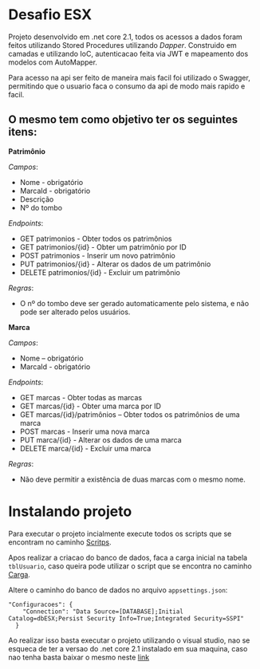 # Desafio ESX

Projeto desenvolvido em .net core 2.1, todos os acessos a dados foram feitos utilizando Stored Procedures utilizando *Dapper*.
Construido em camadas e utilizando IoC, autenticacao feita via JWT e mapeamento dos modelos com AutoMapper.

Para acesso na api ser feito de maneira mais facil foi utilizado o Swagger, permitindo que o usuario faca o consumo da api de modo mais rapido e facil.

## O mesmo tem como objetivo ter os seguintes itens:
 
**Patrimônio**

*Campos*:
- Nome - obrigatório
- MarcaId - obrigatório
- Descrição
- Nº do tombo

*Endpoints*:

- GET patrimonios - Obter todos os patrimônios
- GET patrimonios/{id} - Obter um patrimônio por ID
- POST patrimonios - Inserir um novo patrimônio
- PUT patrimonios/{id} - Alterar os dados de um patrimônio
- DELETE patrimonios/{id} - Excluir um patrimônio

*Regras*:

- O nº do tombo deve ser gerado automaticamente pelo sistema, e não pode ser alterado pelos usuários. 

**Marca**

*Campos*:

- Nome – obrigatório
- MarcaId - obrigatório

*Endpoints*:

- GET marcas - Obter todas as marcas
- GET marcas/{id} - Obter uma marca por ID
- GET marcas/{id}/patrimônios – Obter todos os patrimônios de uma marca
- POST marcas - Inserir uma nova marca
- PUT marca/{id} - Alterar os dados de uma marca
- DELETE marca/{id} - Excluir uma marca

*Regras*:
- Não deve permitir a existência de duas marcas com o mesmo nome.

# Instalando projeto

Para executar o projeto incialmente execute todos os scripts que se encontram no caminho [Scritps](https://github.com/1bberto/esx/blob/master/Scritps/DataBase.sql).

Apos realizar a criacao do banco de dados, faca a carga inicial na tabela `tblUsuario`, caso queira pode utilizar o script que se encontra no caminho [Carga](https://github.com/1bberto/esx/blob/master/Scritps/Carga.sql).

Altere o caminho do banco de dados no arquivo `appsettings.json`:

```
"Configuracoes": {
    "Connection": "Data Source=[DATABASE];Initial Catalog=dbESX;Persist Security Info=True;Integrated Security=SSPI"
  }
```

Ao realizar isso basta executar o projeto utilizando o visual studio, nao se esqueca de ter a versao do .net core 2.1 instalado em sua maquina, caso nao tenha basta baixar o mesmo neste [link](https://dotnet.microsoft.com/download/dotnet-core/2.1)
